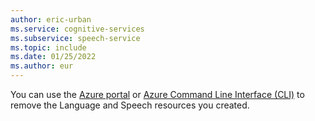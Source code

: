 ```yaml
---
author: eric-urban
ms.service: cognitive-services
ms.subservice: speech-service
ms.topic: include
ms.date: 01/25/2022
ms.author: eur
---
```


You can use the [Azure portal](~/articles/cognitive-services/cognitive-services-apis-create-account.md#clean-up-resources) or [Azure Command Line Interface (CLI)](~/articles/cognitive-services/cognitive-services-apis-create-account-cli.md#clean-up-resources) to remove the Language and Speech resources you created.
